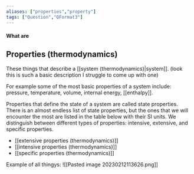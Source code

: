 ```yaml
---
aliases: ["properties","property"]
tags: ["Question","QFormat3"]
---
```


#### What are
## Properties (thermodynamics)
These things that describe a [[system (thermodynamics)|system]]. (look this is such a basic description I struggle to come up with one)

For example some of the most basic properties of a system include: pressure, temperature, volume, internal energy, [[enthalpy]].

Properties that define the state of a system are called state properties. There is an almost endless list of state properties, but the ones that we will encounter the most are listed in the table below with their SI units. We distinguish between different types of properties: intensive, extensive, and specific properties.
- [[extensive properties (thermodynamics)]]
- [[intensive properties (thermodynamics)]]
- [[specific properties (thermodynamics)]]


Example of all thingys:
![[Pasted image 20230212113626.png]]